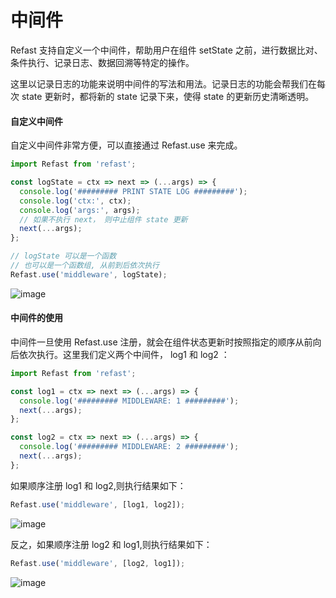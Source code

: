# 中间件

Refast 支持自定义一个中间件，帮助用户在组件 setState 之前，进行数据比对、条件执行、记录日志、数据回溯等特定的操作。

这里以记录日志的功能来说明中间件的写法和用法。记录日志的功能会帮我们在每次 state 更新时，都将新的 state 记录下来，使得 state 的更新历史清晰透明。

#### 自定义中间件

自定义中间件非常方便，可以直接通过 Refast.use 来完成。

```jsx
import Refast from 'refast';

const logState = ctx => next => (...args) => {
  console.log('######### PRINT STATE LOG #########');
  console.log('ctx:', ctx);
  console.log('args:', args);
  // 如果不执行 next， 则中止组件 state 更新
  next(...args);
};

// logState 可以是一个函数
// 也可以是一个函数组, 从前到后依次执行
Refast.use('middleware', logState);
``` 
![image](https://user-images.githubusercontent.com/7709602/27062879-cd5320a6-5020-11e7-86e2-65e36fc3c602.png)

#### 中间件的使用

中间件一旦使用 Refast.use 注册，就会在组件状态更新时按照指定的顺序从前向后依次执行。这里我们定义两个中间件， log1 和 log2 ：

```jsx
import Refast from 'refast';

const log1 = ctx => next => (...args) => {
  console.log('######### MIDDLEWARE: 1 #########');
  next(...args);
};

const log2 = ctx => next => (...args) => {
  console.log('######### MIDDLEWARE: 2 #########');
  next(...args);
};

``` 
如果顺序注册 log1 和 log2,则执行结果如下：
```javascript
Refast.use('middleware', [log1, log2]);
```
![image](https://user-images.githubusercontent.com/7709602/27063122-57ddda08-5022-11e7-8ef2-4ed96d53208c.png)


反之，如果顺序注册 log2 和 log1,则执行结果如下：

```javascript
Refast.use('middleware', [log2, log1]);
```
![image](https://user-images.githubusercontent.com/7709602/27063148-7a04d6fe-5022-11e7-938a-bc4e5ac7244b.png)
